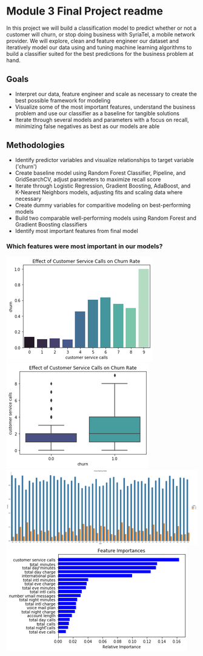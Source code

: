# Module 3 Final Project readme

In this project we will build a classification model to predict whether or not a customer will churn, or stop doing business with SyriaTel, a mobile network provider.  We will explore, clean and feature engineer our dataset and iteratively model our data using and tuning machine learning algorithms to build a classifier suited for the best predictions for the business problem at hand.

## Goals

* Interpret our data, feature engineer and scale as necessary to create the best possible framework for modeling
* Visualize some of the most important features, understand the business problem and use our classifier as a baseline for tangible solutions
* Iterate through several models and parameters with a focus on recall, minimizing false negatives as best as our models are able

## Methodologies

* Identify predictor variables and visualize relationships to target variable ('churn')
* Create baseline model using Random Forest Classifier, Pipeline, and GridSearchCV, adjust parameters to maximize recall score
* Iterate through Logistic Regression, Gradient Boosting, AdaBoost, and K-Nearest Neighbors models, adjusting fits and scaling data where necessary
* Create dummy variables for comparitive modeling on best-performing models
* Build two comparable well-performing models using Random Forest and Gradient Boosting classifiers
* Identify most important features from final model

### Which features were most important in our models?

![Customer Service Calls](image/customerchurnbar.png)
![Customer Service Calls](image/customerchurnbox.png)
![Churn Rate by State](image/statechurn.png)
![Feature Importances](image/featureimportance.png)